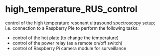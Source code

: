 # high_temperature_RUS_control
control of the high temperature resonant ultrasound spectroscopy setup;
i.e. connection to a Raspberry Pie to perform the following tasks:
  - control of the hot plate (to change the temperature)
  - control of the power relay (as a remote on/off switch)
  - control of Raspberry Pi camera module for surveillance
    
